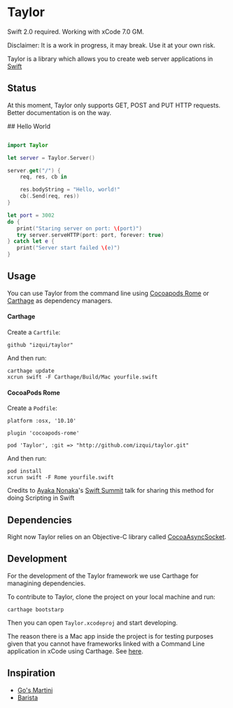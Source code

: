 Taylor
======

Swift 2.0 required. Working with xCode 7.0 GM.

Disclaimer: It is a work in progress, it may break. Use it at your own risk.

Taylor is a library which allows you to create web server applications in [Swift](https://developer.apple.com/swift/)

## Status

At this moment, Taylor only supports GET, POST and PUT HTTP requests.
Better documentation is on the way.

## Hello World

```.swift

import Taylor

let server = Taylor.Server()

server.get("/") {
    req, res, cb in

    res.bodyString = "Hello, world!"
    cb(.Send(req, res))
}

let port = 3002
do {
   print("Staring server on port: \(port)")
   try server.serveHTTP(port: port, forever: true)
} catch let e {
   print("Server start failed \(e)")
}

```

## Usage

You can use Taylor from the command line using [Cocoapods Rome](https://github.com/neonichu/Rome) or [Carthage](https://github.com/Carthage/Carthage) as dependency managers.

#### Carthage

Create a `Cartfile`:
```
github "izqui/taylor"
```

And then run:

```
carthage update
xcrun swift -F Carthage/Build/Mac yourfile.swift
```

#### CocoaPods Rome

Create a `Podfile`:
```
platform :osx, '10.10'

plugin 'cocoapods-rome'

pod 'Taylor', :git => "http://github.com/izqui/taylor.git"
```

And then run:
```
pod install
xcrun swift -F Rome yourfile.swift
```

Credits to [Ayaka Nonaka](https://twitter.com/ayanonagon)'s [Swift Summit](http://swiftsummit.com) talk for sharing this method for doing Scripting in Swift


## Dependencies

Right now Taylor relies on an Objective-C library called [CocoaAsyncSocket](https://github.com/robbiehanson/CocoaAsyncSocket/).

## Development

For the development of the Taylor framework we use Carthage for managining dependencies.

To contribute to Taylor, clone the project on your local machine and run:

```
carthage bootstarp
```

Then you can open `Taylor.xcodeproj` and start developing.

The reason there is a Mac app inside the project is for testing purposes given that you cannot have frameworks linked with a Command Line application in xCode using Carthage. See [here](https://github.com/Carthage/Carthage/issues/287).

## Inspiration

* [Go's Martini](https://github.com/go-martini/martini)
* [Barista](https://github.com/SteveStreza/barista)
